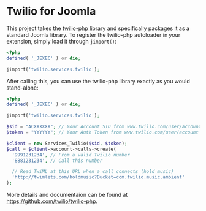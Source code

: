 # Twilio for Joomla

This project takes the [twilio-php library](https://github.com/twilio/twilio-php) and specifically packages it as a standard Joomla library. To register the twilio-php autoloader in your extension, simply load it through `jimport()`:

```php
<?php
defined( '_JEXEC' ) or die;

jimport('twilio.services.twilio');

```

After calling this, you can use the twilio-php library exactly as you would stand-alone:

```php
<?php
defined( '_JEXEC' ) or die;

jimport('twilio.services.twilio');

$sid = "ACXXXXXX"; // Your Account SID from www.twilio.com/user/account
$token = "YYYYYY"; // Your Auth Token from www.twilio.com/user/account

$client = new Services_Twilio($sid, $token);
$call = $client->account->calls->create(
  '9991231234', // From a valid Twilio number
  '8881231234', // Call this number

  // Read TwiML at this URL when a call connects (hold music)
  'http://twimlets.com/holdmusic?Bucket=com.twilio.music.ambient'
);
```

More details and documentaion can be found at https://github.com/twilio/twilio-php.